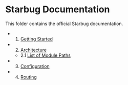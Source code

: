 # Starbug Documentation

This folder contains the official Starbug documentation.

* 1. [Getting Started](getting-started/index.md)
* 2. [Architecture](architecture/index.md)
    * 2.1 [List of Module Paths](architecture/module-paths.md)
* 3. [Configuration](configuration/index.md)
* 4. [Routing](routing/index.md)
